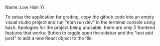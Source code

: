 Name: Low Hsin Yi

To setup the application for grading, copy the github code into an empty visual studio project and run "npm run dev" in the terminal console using bash. Apologies for the project being unusable, there are only 2 frontend features that works: Button to toggle open the sidebar and the "test add post" to add a new React object to the file.